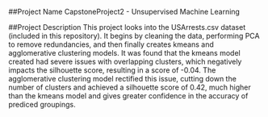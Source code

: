 ##Project Name
CapstoneProject2 - Unsupervised Machine Learning

##Project Description
This project looks into the USArrests.csv dataset (included in this repository). It begins by cleaning the data, performing PCA to remove redundancies, and then finally creates kmeans and agglomerative clustering models. It was found that the kmeans model created had severe issues with overlapping clusters, which negatively impacts the silhouette score, resulting in a score of -0.04. The agglomerative clustering model rectified this issue, cutting down the number of clusters and achieved a silhouette score of 0.42, much higher than the kmeans model and gives greater confidence in the accuracy of prediced groupings.
